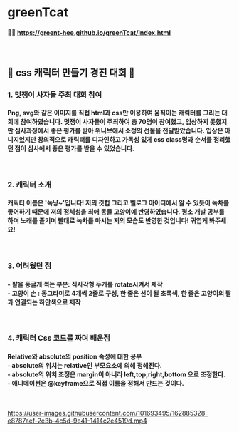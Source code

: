 # greenTcat
#### 🍃😺 https://greent-hee.github.io/greenTcat/index.html

<br>

## 💚 css 캐릭터 만들기 경진 대회 💚

### 1. 멋쟁이 사자들 주최 대회 참여
#### Png, svg와 같은 이미지를 직접 html과 css만 이용하여 움직이는 캐릭터를 그리는 대회에 참여하였습니다. 멋쟁이 사자들이 주최하여 총 70명이 참여했고, 입상하지 못했지만 심사과정에서 좋은 평가를 받아 위니브에서 소정의 선물을 전달받았습니다. 입상은 아니지었지만 창의적으로 캐릭터를 디자인하고 가독성 있게 css class명과 순서를 정리했던 점이 심사에서 좋은 평가를 받을 수 있었습니다.
<br>

### 2. 캐릭터 소개

#### 캐릭터 이름은 '녹냥~'입니다! 저의 깃헙 그리고 벨로그 아이디에서 알 수 있듯이 녹차를 좋어하기 때문에 저의 정체성을 최애 동물 고양이에 반영하였습니다. 평소 개발 공부를 하며 노래를 즐기며 빨대로 녹차를 마시는 저의 모습도 반영한 것입니다! 귀엽게 봐주세요! 


<br>

### 3. 어려웠던 점

#### - 팔을 둥글게 꺽는 부분: 직사각형 두개를 rotate시켜서 제작 <br> - 고양이 손 : 동그라미로 4개씩 2줄로 구성, 한 줄은 선이 될 초록색, 한 줄은 고양이의 팔과 연결되는 하얀색으로 제작

<br>

### 4. 캐릭터 Css 코드를 짜며 배운점

#### Relative와 absolute의 position 속성에 대한 공부 <br> - absolute의 위치는 relative인 부모요소에 의해 정해진다. <br> - absolute의 위치 조정은 margin이 아니라 left,top,right,bottom 으로 조정한다. <br> - 애니메이션은 @keyframe으로 직접 이름을 정해서 만드는 것이다.

<br>

https://user-images.githubusercontent.com/101693495/162885328-e8787aef-2e3b-4c5d-9e41-1414c2e4519d.mp4
